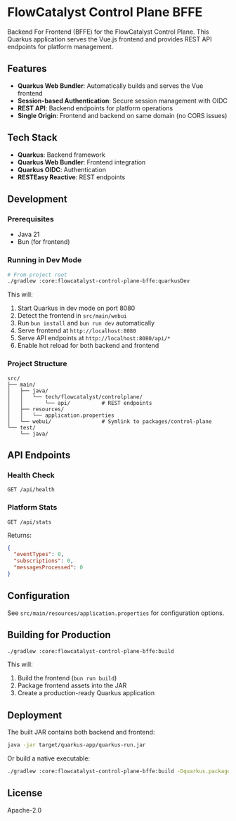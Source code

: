 # FlowCatalyst Control Plane BFFE

Backend For Frontend (BFFE) for the FlowCatalyst Control Plane. This Quarkus application serves the Vue.js frontend and provides REST API endpoints for platform management.

## Features

- **Quarkus Web Bundler**: Automatically builds and serves the Vue frontend
- **Session-based Authentication**: Secure session management with OIDC
- **REST API**: Backend endpoints for platform operations
- **Single Origin**: Frontend and backend on same domain (no CORS issues)

## Tech Stack

- **Quarkus**: Backend framework
- **Quarkus Web Bundler**: Frontend integration
- **Quarkus OIDC**: Authentication
- **RESTEasy Reactive**: REST endpoints

## Development

### Prerequisites

- Java 21
- Bun (for frontend)

### Running in Dev Mode

```bash
# From project root
./gradlew :core:flowcatalyst-control-plane-bffe:quarkusDev
```

This will:
1. Start Quarkus in dev mode on port 8080
2. Detect the frontend in `src/main/webui`
3. Run `bun install` and `bun run dev` automatically
4. Serve frontend at `http://localhost:8080`
5. Serve API endpoints at `http://localhost:8080/api/*`
6. Enable hot reload for both backend and frontend

### Project Structure

```
src/
├── main/
│   ├── java/
│   │   └── tech/flowcatalyst/controlplane/
│   │       └── api/          # REST endpoints
│   ├── resources/
│   │   └── application.properties
│   └── webui/                # Symlink to packages/control-plane
└── test/
    └── java/
```

## API Endpoints

### Health Check
```
GET /api/health
```

### Platform Stats
```
GET /api/stats
```
Returns:
```json
{
  "eventTypes": 0,
  "subscriptions": 0,
  "messagesProcessed": 0
}
```

## Configuration

See `src/main/resources/application.properties` for configuration options.

## Building for Production

```bash
./gradlew :core:flowcatalyst-control-plane-bffe:build
```

This will:
1. Build the frontend (`bun run build`)
2. Package frontend assets into the JAR
3. Create a production-ready Quarkus application

## Deployment

The built JAR contains both backend and frontend:

```bash
java -jar target/quarkus-app/quarkus-run.jar
```

Or build a native executable:

```bash
./gradlew :core:flowcatalyst-control-plane-bffe:build -Dquarkus.package.type=native
```

## License

Apache-2.0
